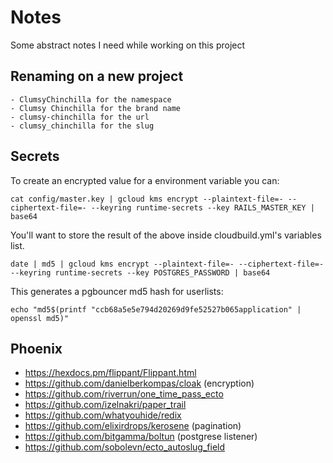 # Notes

Some abstract notes I need while working on this project

## Renaming on a new project

    - ClumsyChinchilla for the namespace
    - Clumsy Chinchilla for the brand name
    - clumsy-chinchilla for the url
    - clumsy_chinchilla for the slug

## Secrets

To create an encrypted value for a environment variable you can:

    cat config/master.key | gcloud kms encrypt --plaintext-file=- --ciphertext-file=- --keyring runtime-secrets --key RAILS_MASTER_KEY | base64

You'll want to store the result of the above inside cloudbuild.yml's variables list.

    date | md5 | gcloud kms encrypt --plaintext-file=- --ciphertext-file=- --keyring runtime-secrets --key POSTGRES_PASSWORD | base64

This generates a pgbouncer md5 hash for userlists:

    echo "md5$(printf "ccb68a5e5e794d20269d9fe52527b065application" | openssl md5)"

## Phoenix

- <https://hexdocs.pm/flippant/Flippant.html>
- <https://github.com/danielberkompas/cloak> (encryption)
- <https://github.com/riverrun/one_time_pass_ecto>
- <https://github.com/izelnakri/paper_trail>
- <https://github.com/whatyouhide/redix>
- <https://github.com/elixirdrops/kerosene> (pagination)
- <https://github.com/bitgamma/boltun> (postgrese listener)
- <https://github.com/sobolevn/ecto_autoslug_field>
